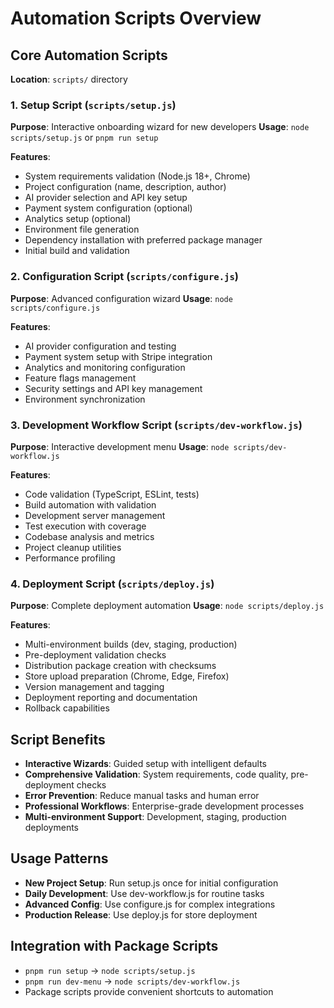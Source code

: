 # Automation Scripts Overview

## Core Automation Scripts
**Location**: `scripts/` directory

### 1. Setup Script (`scripts/setup.js`)
**Purpose**: Interactive onboarding wizard for new developers
**Usage**: `node scripts/setup.js` or `pnpm run setup`

**Features**:
- System requirements validation (Node.js 18+, Chrome)
- Project configuration (name, description, author)
- AI provider selection and API key setup
- Payment system configuration (optional)
- Analytics setup (optional)
- Environment file generation
- Dependency installation with preferred package manager
- Initial build and validation

### 2. Configuration Script (`scripts/configure.js`)
**Purpose**: Advanced configuration wizard
**Usage**: `node scripts/configure.js`

**Features**:
- AI provider configuration and testing
- Payment system setup with Stripe integration
- Analytics and monitoring configuration
- Feature flags management
- Security settings and API key management
- Environment synchronization

### 3. Development Workflow Script (`scripts/dev-workflow.js`)
**Purpose**: Interactive development menu
**Usage**: `node scripts/dev-workflow.js`

**Features**:
- Code validation (TypeScript, ESLint, tests)
- Build automation with validation
- Development server management
- Test execution with coverage
- Codebase analysis and metrics
- Project cleanup utilities
- Performance profiling

### 4. Deployment Script (`scripts/deploy.js`)
**Purpose**: Complete deployment automation
**Usage**: `node scripts/deploy.js`

**Features**:
- Multi-environment builds (dev, staging, production)
- Pre-deployment validation checks
- Distribution package creation with checksums
- Store upload preparation (Chrome, Edge, Firefox)
- Version management and tagging
- Deployment reporting and documentation
- Rollback capabilities

## Script Benefits
- **Interactive Wizards**: Guided setup with intelligent defaults
- **Comprehensive Validation**: System requirements, code quality, pre-deployment checks
- **Error Prevention**: Reduce manual tasks and human error
- **Professional Workflows**: Enterprise-grade development processes
- **Multi-environment Support**: Development, staging, production deployments

## Usage Patterns
- **New Project Setup**: Run setup.js once for initial configuration
- **Daily Development**: Use dev-workflow.js for routine tasks
- **Advanced Config**: Use configure.js for complex integrations
- **Production Release**: Use deploy.js for store deployment

## Integration with Package Scripts
- `pnpm run setup` → `node scripts/setup.js`
- `pnpm run dev-menu` → `node scripts/dev-workflow.js`
- Package scripts provide convenient shortcuts to automation